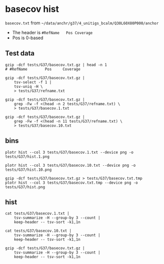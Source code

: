 # basecov hist

`basecov.txt` from `~/data/anchr/g37/4_unitigs_bcalm/Q30L60X80P000/anchor`

* The header is `#RefName	Pos	Coverage`
* Pos is 0-based

## Test data

```shell
gzip -dcf tests/G37/basecov.txt.gz | head -n 1
# #RefName        Pos     Coverage

gzip -dcf tests/G37/basecov.txt.gz |
    tsv-select -f 1 |
    tsv-uniq -H \
    > tests/G37/refname.txt

gzip -dcf tests/G37/basecov.txt.gz |
    grep -Fw -f <(head -n 2 tests/G37/refname.txt) \
    > tests/G37/basecov.1.txt

gzip -dcf tests/G37/basecov.txt.gz |
    grep -Fw -f <(head -n 11 tests/G37/refname.txt) \
    > tests/G37/basecov.10.txt

```

## bins

```shell
plotr hist --col 3 tests/G37/basecov.1.txt --device png -o tests/G37/hist.1.png

plotr hist --col 3 tests/G37/basecov.10.txt --device png -o tests/G37/hist.10.png

gzip -dcf tests/G37/basecov.txt.gz > tests/G37/basecov.txt.tmp
plotr hist --col 3 tests/G37/basecov.txt.tmp --device png -o tests/G37/hist.png

```

## hist

```shell
cat tests/G37/basecov.1.txt |
    tsv-summarize -H --group-by 3 --count |
    keep-header -- tsv-sort -k1,1n

cat tests/G37/basecov.10.txt |
    tsv-summarize -H --group-by 3 --count |
    keep-header -- tsv-sort -k1,1n

gzip -dcf tests/G37/basecov.txt.gz |
    tsv-summarize -H --group-by 3 --count |
    keep-header -- tsv-sort -k1,1n

```
